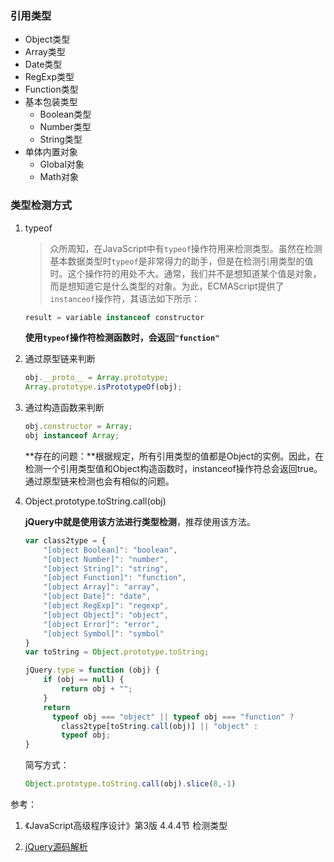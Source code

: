 ### 引用类型

- Object类型
- Array类型
- Date类型
- RegExp类型
- Function类型
- 基本包装类型
  - Boolean类型
  - Number类型
  - String类型
- 单体内置对象
  - Global对象
  - Math对象

### 类型检测方式

1. typeof
     > 众所周知，在JavaScript中有`typeof`操作符用来检测类型。虽然在检测基本数据类型时`typeof`是非常得力的助手，但是在检测引用类型的值时。这个操作符的用处不大。通常，我们并不是想知道某个值是对象，而是想知道它是什么类型的对象。为此，ECMAScript提供了`instanceof`操作符，其语法如下所示：

     ```javascript
     result = variable instanceof constructor
     ```
     **使用`typeof`操作符检测函数时，会返回`"function"`**


2. 通过原型链来判断

   ```javascript
   obj.__proto__ = Array.prototype;
   Array.prototype.isPrototypeOf(obj);
   ```

3. 通过构造函数来判断

   ```javascript
   obj.constructor = Array;
   obj instanceof Array;
   ```
   **存在的问题：**根据规定，所有引用类型的值都是Object的实例。因此，在检测一个引用类型值和Object构造函数时，instanceof操作符总会返回true。通过原型链来检测也会有相似的问题。

4. Object.prototype.toString.call(obj)

   **jQuery中就是使用该方法进行类型检测**，推荐使用该方法。

   ```javascript
   var class2type = {
       "[object Boolean]": "boolean",
       "[object Number]": "number",
       "[object String]": "string",
       "[object Function]": "function",
       "[object Array]": "array",
       "[object Date]": "date",
       "[object RegExp]": "regexp",
       "[object Object]": "object",
       "[object Error]": "error",
       "[object Symbol]": "symbol"
   }
   var toString = Object.prototype.toString;
   
   jQuery.type = function (obj) {
       if (obj == null) {
           return obj + "";
       }
       return 
         typeof obj === "object" || typeof obj === "function" ? 
           class2type[toString.call(obj)] || "object" : 
           typeof obj;
   }
   ```

   简写方式：

   ```javascript
   Object.prototype.toString.call(obj).slice(8,-1)
   ```

   

参考：
1. 《JavaScript高级程序设计》第3版 4.4.4节 检测类型

2. [jQuery源码解析](https://github.com/songjinzhong/JQuerySource/tree/master/01-%E6%80%BB%E4%BD%93%E6%9E%B6%E6%9E%84)